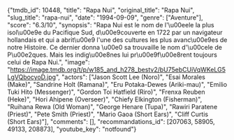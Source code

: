 {"tmdb_id": 10448, "title": "Rapa Nui", "original_title": "Rapa Nui", "slug_title": "rapa-nui", "date": "1994-09-09", "genre": ["Aventure"], "score": "6.3/10", "synopsis": "Rapa Nui est le nom de l'\u00eele la plus isol\u00e9e du Pacifique Sud, d\u00e9couverte en 1722 par un navigateur hollandais et qui a abrit\u00e9 l'une des cultures les plus avanc\u00e9es de notre Histoire. Ce dernier donna \u00e0 sa trouvaille le nom d'\u00cele de P\u00e2ques. Mais les indig\u00e8nes lui pr\u00e9f\u00e8rent toujours celui de Rapa Nui.", "image": "https://image.tmdb.org/t/p/w185_and_h278_bestv2/bU75ebCUiVqWKeLG5LgVQbocyoD.jpg", "actors": ["Jason Scott Lee (Noro)", "Esai Morales (Make)", "Sandrine Holt (Ramana)", "Eru Potaka-Dewes (Ariki-mau)", "Emilio Tuki Hito (Messenger)", "Gordon Toi Hatfield (Riro)", "Frenxa Reuben (Heke)", "Hori Ahipene (Overseer)", "Chiefy Elkington (Fisherman)", "Ruihana Rewa (Old Woman)", "George Henare (Tupa)", "Rawiri Paratene (Priest)", "Pete Smith (Priest)", "Mario Gaoa (Short Ears)", "Cliff Curtis (Short Ears)"], "comments": [], "recommandations_id": [207063, 58905, 49133, 208873], "youtube_key": "notfound"}
